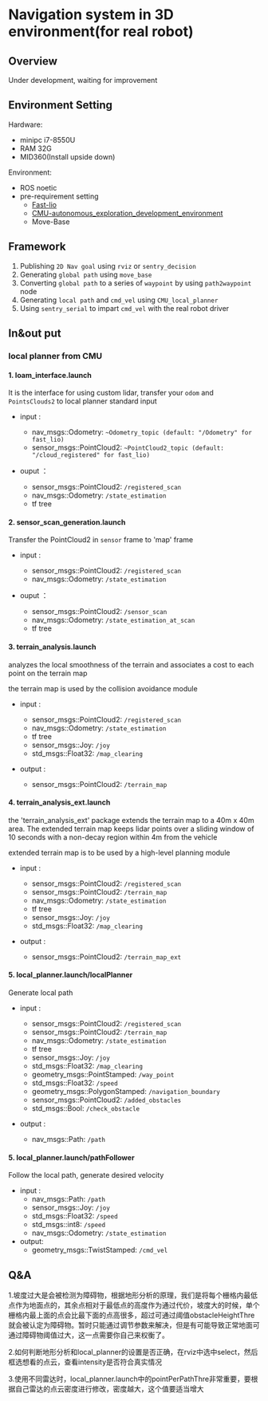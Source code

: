 # Navigation system in 3D environment(for real robot)

## Overview
Under development, waiting for improvement

## Environment Setting

Hardware:
- minipc i7-8550U
- RAM 32G
- MID360(Install upside down)


Environment:
- ROS noetic
- pre-requirement setting 
  - [Fast-lio](https://github.com/hku-mars/FAST_LIO)
  - [CMU-autonomous_exploration_development_environment](https://github.com/HongbiaoZ/autonomous_exploration_development_environment)
  - Move-Base


## Framework

 1. Publishing `2D Nav goal` using `rviz` or `sentry_decision`
 2. Generating `global path` using `move_base`
 3. Converting `global path` to a series of `waypoint` by using `path2waypoint` node
 4. Generating `local path` and `cmd_vel` using `CMU_local_planner`
 5. Using `sentry_serial` to impart `cmd_vel` with the real robot driver

## In&out put

### local planner from CMU

#### 1. loam_interface.launch
It is the interface for using custom lidar, transfer your `odom` and `PointsClouds2` to local planner standard input

- input :
  - nav_msgs::Odometry: `~Odometry_topic (default: "/Odometry" for fast_lio)`
  - sensor_msgs::PointCloud2: `~PointCloud2_topic (default: "/cloud_registered" for fast_lio)`


- ouput ：
  - sensor_msgs::PointCloud2: `/registered_scan` 
  - nav_msgs::Odometry: `/state_estimation`
  - tf tree

#### 2. sensor_scan_generation.launch
Transfer the PointCloud2 in `sensor` frame to 'map' frame

- input :
  - sensor_msgs::PointCloud2: `/registered_scan` 
  - nav_msgs::Odometry: `/state_estimation`


- ouput ：
  - sensor_msgs::PointCloud2: `/sensor_scan`
  - nav_msgs::Odometry: `/state_estimation_at_scan`
  - tf tree

#### 3. terrain_analysis.launch
analyzes the local smoothness of the terrain and associates a cost to each point on the terrain map

the terrain map is used by the collision avoidance module

- input :
  - sensor_msgs::PointCloud2: `/registered_scan` 
  - nav_msgs::Odometry: `/state_estimation`
  - tf tree
  - sensor_msgs::Joy: `/joy`
  - std_msgs::Float32: `/map_clearing`

- output : 
  - sensor_msgs::PointCloud2: `/terrain_map`

#### 4. terrain_analysis_ext.launch
 the 'terrain_analysis_ext' package extends the terrain map to a 40m x 40m area. The extended terrain map keeps lidar points over a sliding window of 10 seconds with a non-decay region within 4m from the vehicle

 extended terrain map is to be used by a high-level planning module

- input :
  - sensor_msgs::PointCloud2: `/registered_scan` 
  - sensor_msgs::PointCloud2: `/terrain_map`
  - nav_msgs::Odometry: `/state_estimation`
  - tf tree
  - sensor_msgs::Joy: `/joy`
  - std_msgs::Float32: `/map_clearing`

- output : 
  - sensor_msgs::PointCloud2: `/terrain_map_ext`


#### 5. local_planner.launch/localPlanner
Generate local path
- input :
  - sensor_msgs::PointCloud2: `/registered_scan` 
  - sensor_msgs::PointCloud2: `/terrain_map`
  - nav_msgs::Odometry: `/state_estimation`
  - tf tree
  - sensor_msgs::Joy: `/joy`
  - std_msgs::Float32: `/map_clearing`
  - geometry_msgs::PointStamped: `/way_point`
  - std_msgs::Float32: `/speed`
  - geometry_msgs::PolygonStamped: `/navigation_boundary`
  - sensor_msgs::PointCloud2: `/added_obstacles`
  - std_msgs::Bool: `/check_obstacle`

- output : 
  - nav_msgs::Path: `/path`

#### 5. local_planner.launch/pathFollower
Follow the local path, generate desired velocity
- input :
  - nav_msgs::Path: `/path`
  - sensor_msgs::Joy: `/joy`
  - std_msgs::Float32: `/speed`
  - std_msgs::int8: `/speed`
  - nav_msgs::Odometry: `/state_estimation`
- output:
  - geometry_msgs::TwistStamped: `/cmd_vel`


## Q&A

1.坡度过大是会被检测为障碍物，根据地形分析的原理，我们是将每个栅格内最低点作为地面点的，其余点相对于最低点的高度作为通过代价，坡度大的时候，单个栅格内最上面的点会比最下面的点高很多，超过可通过阈值obstacleHeightThre就会被认定为障碍物。暂时只能通过调节参数来解决，但是有可能导致正常地面可通过障碍物阈值过大，这一点需要你自己来权衡了。

2.如何判断地形分析和local_planner的设置是否正确，在rviz中选中select，然后框选想看的点云，查看intensity是否符合真实情况

3.使用不同雷达时，local_planner.launch中的pointPerPathThre非常重要，要根据自己雷达的点云密度进行修改，密度越大，这个值要适当增大
<!-- 
## bug recording

### 1. Dynamic Obstacle
problem: When some dynamic obstacles passing by, there are some pointclouds would be saved and can not be automatically clear.

-  在清理体素数组时，有一个判断条件是(laserCloudTime - systemInitTime - point.intensity <decayTime || dis < noDecayDis)我觉得这里的或应该改成和



-->